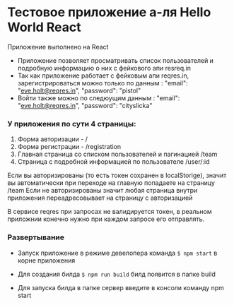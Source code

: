 # Тестовое приложение а-ля Hello World React



Приложение выполнено на React

* Приложение позволяет просматривать список пользователей и подробную информацию о них с фейкового апи resreq.in
* Так как приложение работает с фейковым апи reqres.in, зарегистрироваться можно только по данным : "email": "eve.holt@reqres.in", "password": "pistol"
* Войти также можно  по следюущим данным :  "email": "eve.holt@reqres.in", "password": "cityslicka"

### У приложения по сути 4 страницы:
1. Форма авторизации - /
2. Форма регистрации - /registration
3. Главная страница со списком пользователей и пагинацией /team
4. Страница с подробной информацией по пользователе /user/:id

Если вы авторизированы (то есть токен сохранен в localStorige), значит вы автоматически при переходе на главную попадаете на страницу /team
Если не авторизированы значит любая страница внутри приложения переадресовывает на страницу с авторизацией

В сервисе reqres при запросах не валидируется токен, в реальном приложнии конечно нужно при каждом запросе его отправлять. 

### Развертывание
* Запуск приложение в режиме девелопера команда `$ npm start` в корне приложения
* Для создания билда `$ npm run build` билд появится в папке build

* Для запуска билда в папке сервер введите в консоли команду npm start




